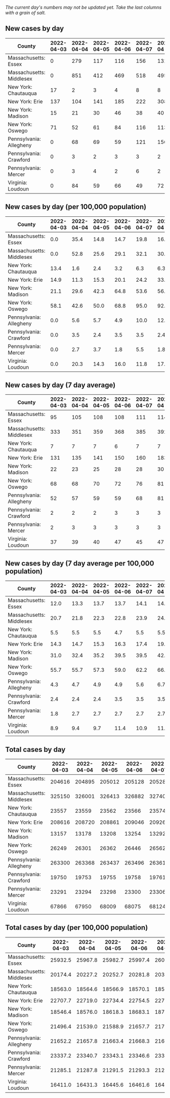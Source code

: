 _The current day's numbers may not be updated yet. Take the last columns with a grain of salt._
## New cases by day

| County | 2022-04-03 | 2022-04-04 | 2022-04-05 | 2022-04-06 | 2022-04-07 | 2022-04-08 | 2022-04-09 |
| --- | --- | --- | --- | --- | --- | --- | --- |
| Massachusetts: Essex | 0 | 279 | 117 | 116 | 156 | 131 |  |
| Massachusetts: Middlesex | 0 | 851 | 412 | 469 | 518 | 495 |  |
| New York: Chautauqua | 17 | 2 | 3 | 4 | 8 | 8 |  |
| New York: Erie | 137 | 104 | 141 | 185 | 222 | 308 |  |
| New York: Madison | 15 | 21 | 30 | 46 | 38 | 40 |  |
| New York: Oswego | 71 | 52 | 61 | 84 | 116 | 113 |  |
| Pennsylvania: Allegheny | 0 | 68 | 69 | 59 | 121 | 156 |  |
| Pennsylvania: Crawford | 0 | 3 | 2 | 3 | 3 | 2 |  |
| Pennsylvania: Mercer | 0 | 3 | 4 | 2 | 6 | 2 |  |
| Virginia: Loudoun | 0 | 84 | 59 | 66 | 49 | 72 |  |

## New cases by day (per 100,000 population)

| County | 2022-04-03 | 2022-04-04 | 2022-04-05 | 2022-04-06 | 2022-04-07 | 2022-04-08 | 2022-04-09 |
| --- | --- | --- | --- | --- | --- | --- | --- |
| Massachusetts: Essex | 0.0 | 35.4 | 14.8 | 14.7 | 19.8 | 16.6 |  |
| Massachusetts: Middlesex | 0.0 | 52.8 | 25.6 | 29.1 | 32.1 | 30.7 |  |
| New York: Chautauqua | 13.4 | 1.6 | 2.4 | 3.2 | 6.3 | 6.3 |  |
| New York: Erie | 14.9 | 11.3 | 15.3 | 20.1 | 24.2 | 33.5 |  |
| New York: Madison | 21.1 | 29.6 | 42.3 | 64.8 | 53.6 | 56.4 |  |
| New York: Oswego | 58.1 | 42.6 | 50.0 | 68.8 | 95.0 | 92.5 |  |
| Pennsylvania: Allegheny | 0.0 | 5.6 | 5.7 | 4.9 | 10.0 | 12.8 |  |
| Pennsylvania: Crawford | 0.0 | 3.5 | 2.4 | 3.5 | 3.5 | 2.4 |  |
| Pennsylvania: Mercer | 0.0 | 2.7 | 3.7 | 1.8 | 5.5 | 1.8 |  |
| Virginia: Loudoun | 0.0 | 20.3 | 14.3 | 16.0 | 11.8 | 17.4 |  |

## New cases by day (7 day average)

| County | 2022-04-03 | 2022-04-04 | 2022-04-05 | 2022-04-06 | 2022-04-07 | 2022-04-08 | 2022-04-09 |
| --- | --- | --- | --- | --- | --- | --- | --- |
| Massachusetts: Essex | 95 | 105 | 108 | 108 | 111 | 114 |  |
| Massachusetts: Middlesex | 333 | 351 | 359 | 368 | 385 | 392 |  |
| New York: Chautauqua | 7 | 7 | 7 | 6 | 7 | 7 |  |
| New York: Erie | 131 | 135 | 141 | 150 | 160 | 183 |  |
| New York: Madison | 22 | 23 | 25 | 28 | 28 | 30 |  |
| New York: Oswego | 68 | 68 | 70 | 72 | 76 | 81 |  |
| Pennsylvania: Allegheny | 52 | 57 | 59 | 59 | 68 | 81 |  |
| Pennsylvania: Crawford | 2 | 2 | 2 | 3 | 3 | 3 |  |
| Pennsylvania: Mercer | 2 | 3 | 3 | 3 | 3 | 3 |  |
| Virginia: Loudoun | 37 | 39 | 40 | 47 | 45 | 47 |  |

## New cases by day (7 day average per 100,000 population)

| County | 2022-04-03 | 2022-04-04 | 2022-04-05 | 2022-04-06 | 2022-04-07 | 2022-04-08 | 2022-04-09 |
| --- | --- | --- | --- | --- | --- | --- | --- |
| Massachusetts: Essex | 12.0 | 13.3 | 13.7 | 13.7 | 14.1 | 14.4 |  |
| Massachusetts: Middlesex | 20.7 | 21.8 | 22.3 | 22.8 | 23.9 | 24.3 |  |
| New York: Chautauqua | 5.5 | 5.5 | 5.5 | 4.7 | 5.5 | 5.5 |  |
| New York: Erie | 14.3 | 14.7 | 15.3 | 16.3 | 17.4 | 19.9 |  |
| New York: Madison | 31.0 | 32.4 | 35.2 | 39.5 | 39.5 | 42.3 |  |
| New York: Oswego | 55.7 | 55.7 | 57.3 | 59.0 | 62.2 | 66.3 |  |
| Pennsylvania: Allegheny | 4.3 | 4.7 | 4.9 | 4.9 | 5.6 | 6.7 |  |
| Pennsylvania: Crawford | 2.4 | 2.4 | 2.4 | 3.5 | 3.5 | 3.5 |  |
| Pennsylvania: Mercer | 1.8 | 2.7 | 2.7 | 2.7 | 2.7 | 2.7 |  |
| Virginia: Loudoun | 8.9 | 9.4 | 9.7 | 11.4 | 10.9 | 11.4 |  |

## Total cases by day

| County | 2022-04-03 | 2022-04-04 | 2022-04-05 | 2022-04-06 | 2022-04-07 | 2022-04-08 | 2022-04-09 |
| --- | --- | --- | --- | --- | --- | --- | --- |
| Massachusetts: Essex | 204616 | 204895 | 205012 | 205128 | 205284 | 205415 |  |
| Massachusetts: Middlesex | 325150 | 326001 | 326413 | 326882 | 327400 | 327895 |  |
| New York: Chautauqua | 23557 | 23559 | 23562 | 23566 | 23574 | 23582 |  |
| New York: Erie | 208616 | 208720 | 208861 | 209046 | 209268 | 209576 |  |
| New York: Madison | 13157 | 13178 | 13208 | 13254 | 13292 | 13332 |  |
| New York: Oswego | 26249 | 26301 | 26362 | 26446 | 26562 | 26675 |  |
| Pennsylvania: Allegheny | 263300 | 263368 | 263437 | 263496 | 263617 | 263773 |  |
| Pennsylvania: Crawford | 19750 | 19753 | 19755 | 19758 | 19761 | 19763 |  |
| Pennsylvania: Mercer | 23291 | 23294 | 23298 | 23300 | 23306 | 23308 |  |
| Virginia: Loudoun | 67866 | 67950 | 68009 | 68075 | 68124 | 68196 |  |

## Total cases by day (per 100,000 population)

| County | 2022-04-03 | 2022-04-04 | 2022-04-05 | 2022-04-06 | 2022-04-07 | 2022-04-08 | 2022-04-09 |
| --- | --- | --- | --- | --- | --- | --- | --- |
| Massachusetts: Essex | 25932.5 | 25967.8 | 25982.7 | 25997.4 | 26017.1 | 26033.7 |  |
| Massachusetts: Middlesex | 20174.4 | 20227.2 | 20252.7 | 20281.8 | 20314.0 | 20344.7 |  |
| New York: Chautauqua | 18563.0 | 18564.6 | 18566.9 | 18570.1 | 18576.4 | 18582.7 |  |
| New York: Erie | 22707.7 | 22719.0 | 22734.4 | 22754.5 | 22778.7 | 22812.2 |  |
| New York: Madison | 18546.4 | 18576.0 | 18618.3 | 18683.1 | 18736.7 | 18793.1 |  |
| New York: Oswego | 21496.4 | 21539.0 | 21588.9 | 21657.7 | 21752.7 | 21845.2 |  |
| Pennsylvania: Allegheny | 21652.2 | 21657.8 | 21663.4 | 21668.3 | 21678.2 | 21691.1 |  |
| Pennsylvania: Crawford | 23337.2 | 23340.7 | 23343.1 | 23346.6 | 23350.2 | 23352.5 |  |
| Pennsylvania: Mercer | 21285.1 | 21287.8 | 21291.5 | 21293.3 | 21298.8 | 21300.6 |  |
| Virginia: Loudoun | 16411.0 | 16431.3 | 16445.6 | 16461.6 | 16473.4 | 16490.8 |  |
